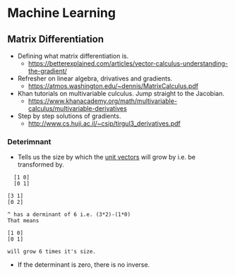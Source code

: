 # Machine Learning

## Matrix Differentiation

* Defining what matrix differentiation is.
  * https://betterexplained.com/articles/vector-calculus-understanding-the-gradient/ 
* Refresher on linear algebra, drivatives and gradients.
  * https://atmos.washington.edu/~dennis/MatrixCalculus.pdf
* Khan tutorials on multivariable culculus. Jump straight to the Jacobian.  
  * https://www.khanacademy.org/math/multivariable-calculus/multivariable-derivatives
* Step by step solutions of gradients.
  * http://www.cs.huji.ac.il/~csip/tirgul3_derivatives.pdf
  
### Deterimnant
  * Tells us the size by which the [unit vectors](https://en.wikipedia.org/wiki/Unit_vector) will grow by i.e. be transformed by.
```
  [1 0]
  [0 1]
```
```
[3 1]
[0 2]

^ has a derminant of 6 i.e. (3*2)-(1*0)
That means 

[1 0]
[0 1]

will grow 6 times it's size.
```
 * If the determinant is zero, there is no inverse.

